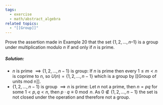 ```yaml
---
tags:
  - exercise
  - math/abstract_algebra
related topics:
  - "[[Group]]"
---
```

Prove the assertion made in Example $20$ that the set $\{1, 2, \dots , n – 1\}$ is a group under multiplication modulo $n$ if and only if $n$ is prime.
##### Solution:
- $n$ is prime $\implies \{1,2,\dots,n-1\}$ is group:
	If $n$ is prime then every $1\leq m < n$ is coprime to $n$, so $U(n)=\{1,2,\dots,n-1\}$ which is a group by [[Group of units mod n]].
- $\{1,2,\dots,n-1\}$ is group $\implies n$ is prime:
	Let $n$ not a prime, then $n=pq$ for some $1<p,q<n$, then $p\cdot q \equiv 0\ \operatorname{mod}\ n$. As $0\notin \{1,2,\dots,n-1\}$ the set is not closed under the operation and therefore not a group.